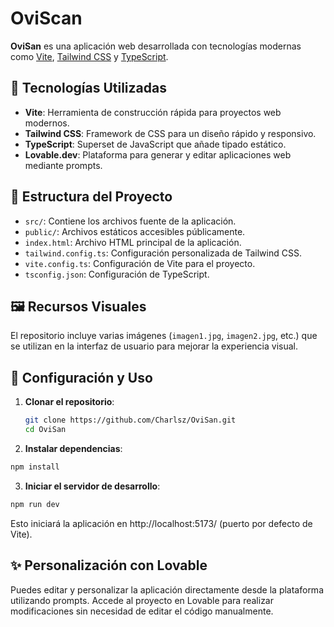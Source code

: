 # OviScan

**OviSan** es una aplicación web desarrollada con tecnologías modernas como [Vite](https://vitejs.dev/), [Tailwind CSS](https://tailwindcss.com/) y [TypeScript](https://www.typescriptlang.org/).

## 🚀 Tecnologías Utilizadas

- **Vite**: Herramienta de construcción rápida para proyectos web modernos.
- **Tailwind CSS**: Framework de CSS para un diseño rápido y responsivo.
- **TypeScript**: Superset de JavaScript que añade tipado estático.
- **Lovable.dev**: Plataforma para generar y editar aplicaciones web mediante prompts.

## 📁 Estructura del Proyecto

- `src/`: Contiene los archivos fuente de la aplicación.
- `public/`: Archivos estáticos accesibles públicamente.
- `index.html`: Archivo HTML principal de la aplicación.
- `tailwind.config.ts`: Configuración personalizada de Tailwind CSS.
- `vite.config.ts`: Configuración de Vite para el proyecto.
- `tsconfig.json`: Configuración de TypeScript.

## 🖼️ Recursos Visuales

El repositorio incluye varias imágenes (`imagen1.jpg`, `imagen2.jpg`, etc.) que se utilizan en la interfaz de usuario para mejorar la experiencia visual.

## 🔧 Configuración y Uso

1. **Clonar el repositorio**:

   ```bash
   git clone https://github.com/Charlsz/OviSan.git
   cd OviSan
   ```
2. **Instalar dependencias**:

```bash
npm install
```
3. **Iniciar el servidor de desarrollo**:

```bash
npm run dev
```
Esto iniciará la aplicación en http://localhost:5173/ (puerto por defecto de Vite).

## ✨ Personalización con Lovable

Puedes editar y personalizar la aplicación directamente desde la plataforma utilizando prompts. Accede al proyecto en Lovable para realizar modificaciones sin necesidad de editar el código manualmente.
